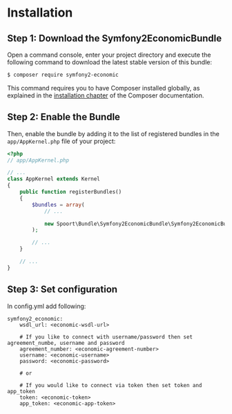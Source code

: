 Installation
============

Step 1: Download the Symfony2EconomicBundle
---------------------------

Open a command console, enter your project directory and execute the
following command to download the latest stable version of this bundle:

```bash
$ composer require symfony2-economic
```

This command requires you to have Composer installed globally, as explained
in the [installation chapter](https://getcomposer.org/doc/00-intro.md)
of the Composer documentation.

Step 2: Enable the Bundle
-------------------------

Then, enable the bundle by adding it to the list of registered bundles
in the `app/AppKernel.php` file of your project:

```php
<?php
// app/AppKernel.php

// ...
class AppKernel extends Kernel
{
    public function registerBundles()
    {
        $bundles = array(
            // ...

            new Spoort\Bundle\Symfony2EconomicBundle\Symfony2EconomicBundle(),
        );

        // ...
    }

    // ...
}
```

Step 3: Set configuration
-------------------------

In config.yml add following:

```
symfony2_economic:
    wsdl_url: <economic-wsdl-url>

    # If you like to connect with username/password then set agreement_numbe, username and password
    agreement_number: <economic-agreement-number>
    username: <economic-username>
    password: <economic-password>

    # or

    # If you would like to connect via token then set token and app_token
    token: <economic-token>
    app_token: <economic-app-token>
```